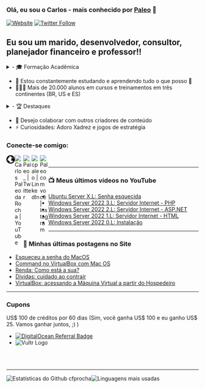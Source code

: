 ### Olá, eu sou o Carlos - mais conhecido por [Paleo][website] 👋

[![Website](https://img.shields.io/website?label=carlosfprocha.com.vc&style=for-the-badge&url=https%3A%2F%2Fcarlosfprocha.com.vc)](https://carlosfprocha.com.vc)
[![Twitter Follow](https://img.shields.io/twitter/follow/Paleo_?color=1DA1F2&logo=twitter&style=for-the-badge)](https://twitter.com/intent/follow?original_referer=https%3A%2F%2Fgithub.com%2FPaleo_&screen_name=Paleo_)

## Eu sou um marido, desenvolvedor, consultor, planejador financeiro e professor!!

<details>
  <summary>- 🎓 Formação Acadêmica</summary>

<!-- FORMACAO:START-->
- Contador
- Analista e Desenvolvedor de Sistemas
- Especialista em Ciências Contábeis
- Especialista em Finanças
- Especialista em Big Data Analytics
- Mestre em Finanças
<!-- FORMACAO:END -->

</details>

<!-- MISCELANEA1:START-->
- 🌱 Estou constantemente estudando e aprendendo tudo o que posso 🤣
- 👨🏻‍🏫 Mais de 20.000 alunos em cursos e treinamentos em três continentes (BR, US e ES)
<!-- MISCELANEA1:END-->

<details>
  <summary>- 🏆 Destaques</summary>

  <!--DESTAQUE:START-->
    - Eleito 3 vezes, umas das 150 pessoas mais influentes do mundo no segmento de tecnologia para pequenas e médias empresas (revista SMB PC Magazine / US)
    - Agraciado com o título de MVP (Profissional mais valioso) pela Microsoft, por 11 anos consecutivos
  <!--DESTAQUE:END-->

</details>

<!--MISCELANEA2:START-->
- 👯 Desejo colaborar com outros criadores de conteúdo
- ⚡ Curiosidades: Adoro Xadrez e jogos de estratégia
<!-- MISCELANEA2:END -->

### Conecte-se comigo:

[<img align="left" alt="carlosfprocha.com.vc" width="22px" src="https://raw.githubusercontent.com/iconic/open-iconic/master/svg/globe.svg" />][website]
[<img align="left" alt="Carlos Paleo da Rocha | YouTube" width="22px" src="https://cdn.jsdelivr.net/npm/simple-icons@v3/icons/youtube.svg" />][youtube]
[<img align="left" alt="Paleo_ | Twitter" width="22px" src="https://cdn.jsdelivr.net/npm/simple-icons@v3/icons/twitter.svg" />][twitter]
[<img align="left" alt="cpaleo | LinkedIn" width="22px" src="https://cdn.jsdelivr.net/npm/simple-icons@v3/icons/linkedin.svg" />][linkedin]
[<img align="left" alt="Paleo com você | Instagram" width="22px" src="https://cdn.jsdelivr.net/npm/simple-icons@v3/icons/instagram.svg" />][instagram]

<br />

---

### 📺 Meus últimos vídeos no YouTube
<!-- YOUTUBE:START -->
- [Ubuntu Server X.L: Senha esquecida](https://www.youtube.com/watch?v=OVgQB2BImTA)
- [Windows Server 2022 3.L: Servidor Internet - PHP](https://www.youtube.com/watch?v=8VZEFE42-S0)
- [Windows Server 2022 2.L: Servidor Internet - ASP.NET](https://www.youtube.com/watch?v=CZEonbrN_xU)
- [Windows Server 2022 1.L: Servidor Internet - HTML](https://www.youtube.com/watch?v=JXqPEmG33Og)
- [Windows Server 2022 0.L: Instalação](https://www.youtube.com/watch?v=fD_2ZrnhcFQ)
<!-- YOUTUBE:END -->

---

### 📕 Minhas últimas postagens no Site
<!-- SITE:START -->
- [Esqueceu a senha do MacOS](https://www.carlosfprocha.com.vc/esqueceu-a-senha-do-macos/?utm_source=rss&utm_medium=rss&utm_campaign=esqueceu-a-senha-do-macos)
- [Command no VirtualBox com Mac OS](https://www.carlosfprocha.com.vc/command-no-virtualbox-com-mac-os/?utm_source=rss&utm_medium=rss&utm_campaign=command-no-virtualbox-com-mac-os)
- [Renda: Como está a sua?](https://www.carlosfprocha.com.vc/renda-como-esta-a-sua/?utm_source=rss&utm_medium=rss&utm_campaign=renda-como-esta-a-sua)
- [Dívidas: cuidado ao contrair](https://www.carlosfprocha.com.vc/dividas-cuidado-ao-contrair/?utm_source=rss&utm_medium=rss&utm_campaign=dividas-cuidado-ao-contrair)
- [VirtualBox: acessando a Máquina Virtual a partir do Hospedeiro](https://www.carlosfprocha.com.vc/virtualbox-acessando-a-maquina-virtual-a-partir-do-hospedeiro/?utm_source=rss&utm_medium=rss&utm_campaign=virtualbox-acessando-a-maquina-virtual-a-partir-do-hospedeiro)
<!-- SITE:END -->

---

### Cupons
US$ 100 de créditos por 60 dias (Sim, você ganha US$ 100 e eu ganho US$ 25. Vamos ganhar juntos, ;) )
- [![DigitalOcean Referral Badge](https://web-platforms.sfo2.cdn.digitaloceanspaces.com/WWW/Badge%201.svg)][DigitalOcean]
- [<img align="left" alt="Vultr Logo" src="https://www.vultr.com/media/logo_onwhite.svg" width="200">][Vultr]

<br />
<br />

---

<img align="left" alt="Estatísticas do Github cfprocha" src="https://github-readme-stats.vercel.app/api?username=cfprocha&show_icons=true&hide_border=true&hide=stars,prs,issues,contribs&count_private=true&theme=tokionight" />

![Linguagens mais usadas](https://github-readme-stats.vercel.app/api/top-langs/?username=cfprocha&theme=blue-green)

[website]: https://carlosfprocha.com.vc
[twitter]: https://twitter.com/Paleo_
[youtube]: https://www.youtube.com/c/CarlosPaleodaRocha
[instagram]: https://www.instagram.com/paleocomvc/
[linkedin]: https://br.linkedin.com/in/cpaleo
[DigitalOcean]: https://www.digitalocean.com/?refcode=9772a19d8d0f&utm_campaign=Referral_Invite&utm_medium=Referral_Program&utm_source=badge
[Vultr]: https://www.vultr.com/?ref=8919321-6G
